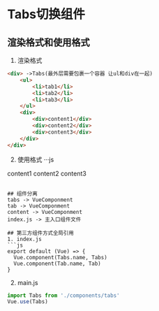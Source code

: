 # Tabs切换组件

## 渲染格式和使用格式
1. 渲染格式
```html
<div> ->Tabs(最外层需要包裹一个容器 让ul和div在一起)
    <ul>
        <li>tab1</li>
        <li>tab2</li>
        <li>tab3</li>
    </ul>
    <div>
        <div>content1</div>
        <div>content2</div>
        <div>content3</div>
    </div>
</div>
```
2. 使用格式
···js
<tabs currentIndex = '1' changeIndex = 'changeIndexHandle'>
    <tab index = '1' label= 'tab1'>content1</tab>
    <tab index = '2' label= 'tab2'>content2</tab>
    <tab index = '3' label= 'tab3'>content3</tab>
</tabs>

<script>
export default {
    data () {
        return {
            currentIndex: '1'
        }
    },
    methods: {
        getIndex (index) {
            // index 下标
        }
    }
}
</script>
```

## 组件分离
tabs -> VueComponment
tab -> VueComponment
content -> VueComponment
index.js -> 主入口组件文件

## 第三方组件方式全局引用
1. index.js
```js
export default (Vue) => {
  Vue.component(Tabs.name, Tabs)
  Vue.component(Tab.name, Tab)
}
```
2. main.js
```js
import Tabs from './components/tabs'
Vue.use(Tabs)
```